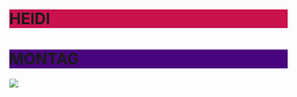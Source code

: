 <body>
<h1 style="background-color:#CA124F;">HEIDI</h1>
<h1 style="background-color:#48047D;">MONTAG</h1>
<img src="https://i.imgur.com/7TMvkvr.jpg" width="" height="">
</body>
</html>

